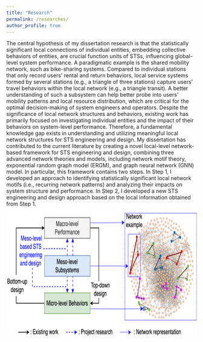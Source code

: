 ```yaml
---
title: "Research"
permalink: /researches/
author_profile: true
---
```


The central hypothesis of my dissertation research is that the statistically significant local connections of individual entities, embedding collective behaviors of entities, are crucial function units of STSs, influencing global-level system performance. A paradigmatic example is the shared mobility network, such as bike-sharing systems. Compared to individual stations that only record users’ rental and return behaviors, local service systems formed by several stations (e.g., a triangle of three stations) capture users’ travel behaviors within the local network (e.g., a triangle transit). A better understanding of such a subsystem can help better probe into users’ mobility patterns and local resource distribution, which are critical for the optimal decision-making of system engineers and operators. Despite the significance of local network structures and behaviors, existing work has primarily focused on investigating individual entities and the impact of their behaviors on system-level performance. Therefore, a fundamental knowledge gap exists in understanding and utilizing meaningful local network structures for STS engineering and design. My dissertation has contributed to the current literature by creating a novel local-level network-based framework for STS engineering and design, combining three advanced network theories and models, including network motif theory, exponential random graph model (ERGM), and graph neural network (GNN) model. In particular, this framework contains two steps. In Step 1, I developed an approach to identifying statistically significant local network motifs (i.e., recurring network patterns) and analyzing their impacts on system structure and performance. In Step 2, I developed a new STS engineering and design approach based on the local information obtained from Step 1.

<div style="text-align: center">
<img src="/files/research_framework.png" 
     width="800px" height="331px"/>
</div>
